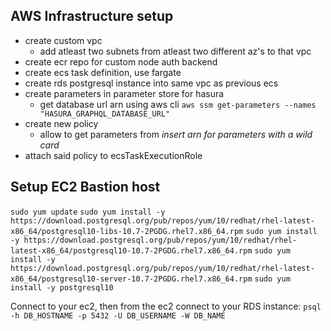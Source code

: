 ## AWS Infrastructure setup

- create custom vpc
  - add atleast two subnets from atleast two different az's to that vpc
- create ecr repo for custom node auth backend
- create ecs task definition, use fargate
- create rds postgresql instance into same vpc as previous ecs
- create parameters in parameter store for hasura
  - get database url arn using aws cli `aws ssm get-parameters --names "HASURA_GRAPHQL_DATABASE_URL"`
- create new policy 
  - allow to get parameters from *insert arn for parameters with a wild card*
- attach said policy to ecsTaskExecutionRole

## Setup EC2 Bastion host

`sudo yum update`
`sudo yum install -y https://download.postgresql.org/pub/repos/yum/10/redhat/rhel-latest-x86_64/postgresql10-libs-10.7-2PGDG.rhel7.x86_64.rpm`
`sudo yum install -y https://download.postgresql.org/pub/repos/yum/10/redhat/rhel-latest-x86_64/postgresql10-10.7-2PGDG.rhel7.x86_64.rpm`
`sudo yum install -y https://download.postgresql.org/pub/repos/yum/10/redhat/rhel-latest-x86_64/postgresql10-server-10.7-2PGDG.rhel7.x86_64.rpm`
`sudo yum install -y postgresql10`

Connect to your ec2, then from the ec2 connect to your RDS instance:
`psql -h DB_HOSTNAME -p 5432 -U DB_USERNAME -W DB_NAME`
